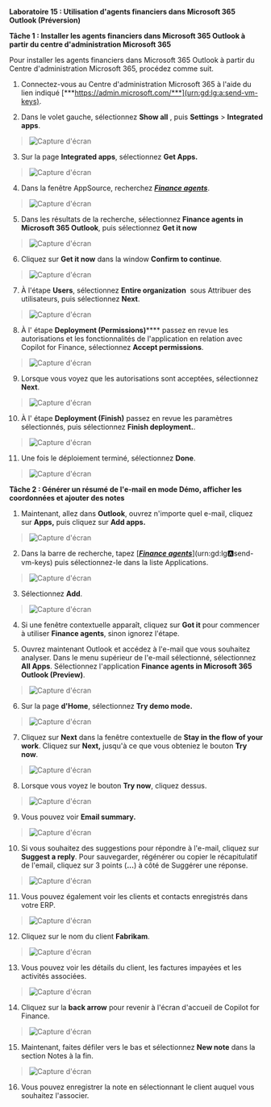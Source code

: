 **Laboratoire 15 : Utilisation d'agents financiers dans Microsoft 365
Outlook (Préversion)**

**Tâche 1 : Installer les agents financiers dans Microsoft 365 Outlook à
partir du centre d'administration Microsoft 365**

Pour installer les agents financiers dans Microsoft 365 Outlook à partir
du Centre d'administration Microsoft 365, procédez comme suit.

1.  Connectez-vous au Centre d'administration Microsoft 365 à l'aide du
    lien indiqué
    [***https://admin.microsoft.com/***](urn:gd:lg:a:send-vm-keys).

2.  Dans le volet gauche, sélectionnez **Show all** , puis
    **Settings** \> **Integrated apps**.

> ![Capture d'écran](./media/image1.png)

3.  Sur la page **Integrated apps**, sélectionnez **Get Apps.**

> ![Capture d'écran](./media/image2.png)

4.  Dans la fenêtre AppSource, recherchez [***Finance
    agents***](urn:gd:lg:a:send-vm-keys).

> ![Capture d'écran](./media/image3.png)

5.  Dans les résultats de la recherche, sélectionnez **Finance agents in
    Microsoft 365 Outlook**, puis sélectionnez **Get it now**

> ![Capture d'écran](./media/image4.png)

6.  Cliquez sur **Get it now** dans la window **Confirm to continue**.

> ![Capture d'écran](./media/image5.png)

7.  À l'étape **Users**, sélectionnez **Entire organization**  sous
    Attribuer des utilisateurs, puis sélectionnez **Next**.

> ![Capture d'écran](./media/image6.png)

8.  À l' étape **Deployment (Permissions)**\*\*\*\* passez en revue les
    autorisations et les fonctionnalités de l'application en relation
    avec Copilot for Finance, sélectionnez **Accept permissions**.

> ![Capture d'écran](./media/image7.png)

9.  Lorsque vous voyez que les autorisations sont acceptées,
    sélectionnez **Next**.

> ![Capture d'écran](./media/image8.png)

10. À l' étape **Deployment (Finish)** passez en revue les paramètres
    sélectionnés, puis sélectionnez **Finish deployment.**.

> ![Capture d'écran](./media/image9.png)

11. Une fois le déploiement terminé, sélectionnez **Done**.

> ![Capture d'écran](./media/image10.png)

**Tâche 2 : Générer un résumé de l'e-mail en mode Démo, afficher les
coordonnées et ajouter des notes**

1.  Maintenant, allez dans **Outlook**, ouvrez n'importe quel e-mail,
    cliquez sur **Apps,** puis cliquez sur **Add apps.**

> ![Capture d'écran](./media/image11.png)

2.  Dans la barre de recherche, tapez [***[Finance
    agents](urn:gd:lg:a:send-vm-keys)***](urn:gd:lg:a:send-vm-keys) puis
    sélectionnez-le dans la liste Applications.

> ![Capture d'écran](./media/image12.png)

3.  Sélectionnez **Add**.

> ![Capture d'écran](./media/image13.png)

4.  Si une fenêtre contextuelle apparaît, cliquez sur **Got it** pour
    commencer à utiliser **Finance agents**, sinon ignorez l'étape.

5.  Ouvrez maintenant Outlook et accédez à l'e-mail que vous souhaitez
    analyser. Dans le menu supérieur de l'e-mail sélectionné,
    sélectionnez **All Apps**. Sélectionnez l'application **Finance
    agents in Microsoft 365 Outlook (Preview)**.

> ![Capture d'écran](./media/image14.png)

6.  Sur la page **d'Home**, sélectionnez **Try demo mode.**

> ![Capture d'écran](./media/image15.png)

7.  Cliquez sur **Next** dans la fenêtre contextuelle de **Stay in the
    flow of your work**. Cliquez sur **Next,** jusqu'à ce que vous
    obteniez le bouton **Try now**.

> ![Capture d'écran](./media/image16.png)

8.  Lorsque vous voyez le bouton **Try now**, cliquez dessus.

> ![Capture d'écran](./media/image17.png)

9.  Vous pouvez voir **Email summary.**

> ![Capture d'écran](./media/image18.png)

10. Si vous souhaitez des suggestions pour répondre à l'e-mail, cliquez
    sur **Suggest a reply**. Pour sauvegarder, régénérer ou copier le
    récapitulatif de l'email, cliquez sur 3 points (**...**) à côté de
    Suggérer une réponse.

> ![Capture d'écran](./media/image19.png)

11. Vous pouvez également voir les clients et contacts enregistrés dans
    votre ERP.

> ![Capture d'écran](./media/image20.png)

12. Cliquez sur le nom du client **Fabrikam**.

> ![Capture d'écran](./media/image21.png)

13. Vous pouvez voir les détails du client, les factures impayées et les
    activités associées.

> ![Capture d'écran](./media/image22.png)

14. Cliquez sur la **back arrow** pour revenir à l'écran d'accueil de
    Copilot for Finance.

> ![Capture d'écran](./media/image23.png)

15. Maintenant, faites défiler vers le bas et sélectionnez **New note**
    dans la section Notes à la fin.

> ![Capture d'écran](./media/image24.png)

16. Vous pouvez enregistrer la note en sélectionnant le client auquel
    vous souhaitez l'associer.
